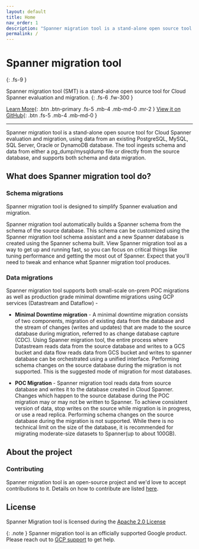 ```yaml
---
layout: default
title: Home
nav_order: 1
description: "Spanner migration tool is a stand-alone open source tool for Cloud Spanner evaluation and migration."
permalink: /
---
```


# Spanner migration tool
{: .fs-9 }

Spanner migration tool (SMT) is a stand-alone open source tool for Cloud Spanner evaluation and migration.
{: .fs-6 .fw-300 }

[Learn More](#what-does-spanner-migration-tool-do){: .btn .btn-primary .fs-5 .mb-4 .mb-md-0 .mr-2 }
[View it on GitHub][SMT repo]{: .btn .fs-5 .mb-4 .mb-md-0 }

---

Spanner migration tool is a stand-alone open source tool for Cloud Spanner evaluation and
migration, using data from an existing PostgreSQL, MySQL, SQL Server, Oracle or DynamoDB database.
The tool ingests schema and data from either a pg_dump/mysqldump file or directly
from the source database, and supports both schema and data migration.

## What does Spanner migration tool do?

### Schema migrations

Spanner migration tool is designed to simplify Spanner evaluation and migration.

Spanner migration tool automatically builds a Spanner schema from the schema of the source database. This schema can be customized using the Spanner migration tool schema assistant and a new Spanner database is created using the Spanner schema built. View Spanner migration tool as a way to get up and running fast, so you can focus on
critical things like tuning performance and getting the most out of Spanner. Expect that you'll need to tweak and enhance what Spanner migration tool produces.

### Data migrations

Spanner migration tool supports both small-scale on-prem POC migrations as well as production grade minimal downtime migrations using GCP services (Datastream and Dataflow) -

- **Minimal Downtime migration** - A minimal downtime migration consists of two components, migration of existing data from the database and the stream of changes (writes and updates) that are made to the source database during migration, referred to as change database capture (CDC). Using Spanner migration tool, the entire process where Datastream reads data from the source database and writes to a GCS bucket and data flow reads data from GCS bucket and writes to spanner database can be orchestrated using a unified interface. Performing schema changes on the source database during the migration is not supported. This is the suggested mode of migration for most databases.

- **POC Migration** -  Spanner migration tool reads data from source database and writes it to the database created in Cloud Spanner. Changes which happen to the source database during the POC migration may or may not be written to Spanner. To achieve consistent version of data, stop writes on the source while migration is in progress, or use a read replica. Performing schema changes on the source database during the migration is not supported. While there is no technical limit on the size of the database, it is recommended for migrating moderate-size datasets to Spanner(up to about 100GB).

[SMT repo]: https://github.com/GoogleCloudPlatform/spanner-migration-tool

## About the project

### Contributing

Spanner migration tool is an open-source project and we'd love to accept contributions to it. Details on how to contribute are listed [here](./contributing.md).

## License

Spanner Migration tool is licensed during the [Apache 2.0 License](https://github.com/GoogleCloudPlatform/spanner-migration-tool/blob/master/LICENSE)

{: .note }
Spanner migration tool is an officially supported Google product. Please reach out to [GCP support](https://support.google.com/cloud/answer/6282346?hl=en) to get help.
